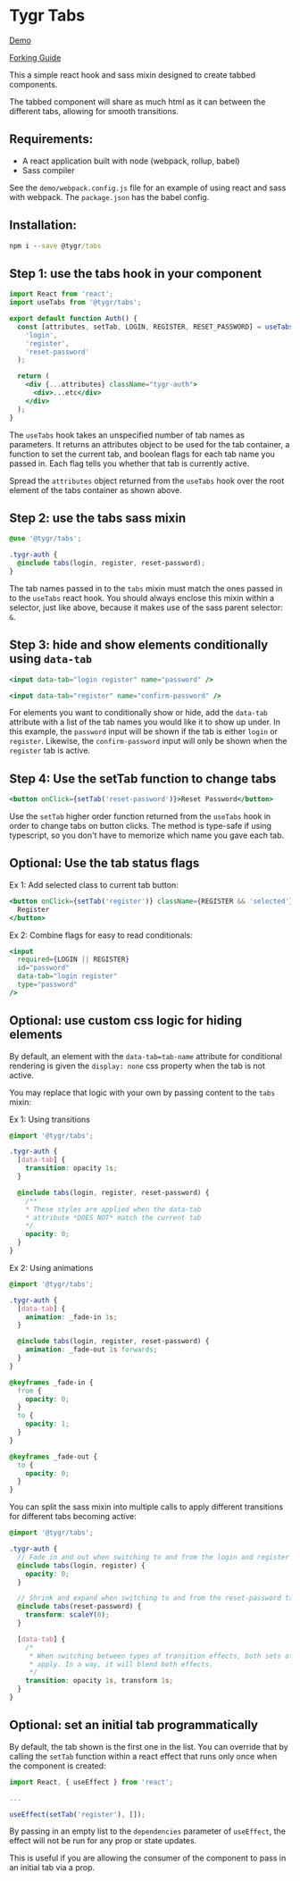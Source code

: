 # Tygr Tabs

[Demo](https://tylergrinn.github.io/tygr-tabs)

[Forking Guide](https://github.com/tylergrinn/tygr-logo/blob/main/docs/forking.md)

This a simple react hook and sass mixin designed to create tabbed components.

The tabbed component will share as much html as it can between the different tabs, allowing for smooth transitions.

## Requirements:

- A react application built with node (webpack, rollup, babel)
- Sass compiler

See the `demo/webpack.config.js` file for an example of using react and sass with webpack. The `package.json` has the babel config.

## Installation:

```cmd
npm i --save @tygr/tabs
```

## Step 1: use the tabs hook in your component

```jsx
import React from 'react';
import useTabs from '@tygr/tabs';

export default function Auth() {
  const [attributes, setTab, LOGIN, REGISTER, RESET_PASSWORD] = useTabs(
    'login',
    'register',
    'reset-password'
  );

  return (
    <div {...attributes} className="tygr-auth">
      <div>...etc</div>
    </div>
  );
}
```

The `useTabs` hook takes an unspecified number of tab names as parameters. It returns an attributes object to be used for the tab container, a function to set the current tab, and boolean flags for each tab name you passed in. Each flag tells you whether that tab is currently active.

Spread the `attributes` object returned from the `useTabs` hook over the root element of the tabs container as shown above.

## Step 2: use the tabs sass mixin

```scss
@use '@tygr/tabs';

.tygr-auth {
  @include tabs(login, register, reset-password);
}
```

The tab names passed in to the `tabs` mixin must match the ones passed in to the `useTabs` react hook. You should always enclose this mixin within a selector, just like above, because it makes use of the sass parent selector: `&`.

## Step 3: hide and show elements conditionally using `data-tab`

```jsx
<input data-tab="login register" name="password" />

<input data-tab="register" name="confirm-password" />
```

For elements you want to conditionally show or hide, add the `data-tab` attribute with a list of the tab names you would like it to show up under. In this example, the `password` input will be shown if the tab is either `login` or `register`. Likewise, the `confirm-password` input will only be shown when the `register` tab is active.

## Step 4: Use the setTab function to change tabs

```jsx
<button onClick={setTab('reset-password')}>Reset Password</button>
```

Use the `setTab` higher order function returned from the `useTabs` hook in order to change tabs on button clicks. The method is type-safe if using typescript, so you don't have to memorize which name you gave each tab.

## Optional: Use the tab status flags

Ex 1: Add selected class to current tab button:

```jsx
<button onClick={setTab('register')} className={REGISTER && 'selected'}>
  Register
</button>
```

Ex 2: Combine flags for easy to read conditionals:

```jsx
<input
  required={LOGIN || REGISTER}
  id="password"
  data-tab="login register"
  type="password"
/>
```

## Optional: use custom css logic for hiding elements

By default, an element with the `data-tab=tab-name` attribute for conditional rendering is given the `display: none` css property when the tab is not active.

You may replace that logic with your own by passing content to the `tabs` mixin:

Ex 1: Using transitions

```scss
@import '@tygr/tabs';

.tygr-auth {
  [data-tab] {
    transition: opacity 1s;
  }

  @include tabs(login, register, reset-password) {
    /**
    * These styles are applied when the data-tab
    * attribute *DOES NOT* match the current tab
    */
    opacity: 0;
  }
}
```

Ex 2: Using animations

```scss
@import '@tygr/tabs';

.tygr-auth {
  [data-tab] {
    animation: _fade-in 1s;
  }

  @include tabs(login, register, reset-password) {
    animation: _fade-out 1s forwards;
  }
}

@keyframes _fade-in {
  from {
    opacity: 0;
  }
  to {
    opacity: 1;
  }
}

@keyframes _fade-out {
  to {
    opacity: 0;
  }
}
```

You can split the sass mixin into multiple calls to apply different transitions for different tabs becoming active:

```scss
@import '@tygr/tabs';

.tygr-auth {
  // Fade in and out when switching to and from the login and register tabs
  @include tabs(login, register) {
    opacity: 0;
  }

  // Shrink and expand when switching to and from the reset-password tab
  @include tabs(reset-password) {
    transform: scaleY(0);
  }

  [data-tab] {
    /*
     * When switching between types of transition effects, both sets of rules will
     * apply. In a way, it will blend both effects.
     */
    transition: opacity 1s, transform 1s;
  }
}
```

## Optional: set an initial tab programmatically

By default, the tab shown is the first one in the list. You can override that by calling the `setTab` function within a react effect that runs only once when the component is created:

```jsx
import React, { useEffect } from 'react';

...

useEffect(setTab('register'), []);
```

By passing in an empty list to the `dependencies` parameter of `useEffect`, the effect will not be run for any prop or state updates.

This is useful if you are allowing the consumer of the component to pass in an initial tab via a prop.
